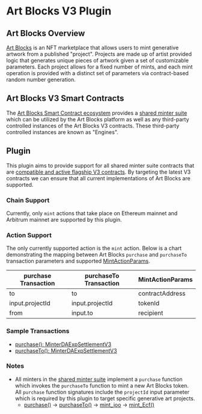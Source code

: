 # Art Blocks V3 Plugin

## Art Blocks Overview
[Art Blocks](https://www.artblocks.io) is an NFT marketplace that allows users to mint generative artwork from a published "project". Projects are made up of artist provided logic that generates unique pieces of artwork given a set of customizable parameters. Each project allows for a fixed number of mints, and each mint operation is provided with a distinct set of parameters via contract-based random number generation.

## Art Blocks V3 Smart Contracts
The [Art Blocks Smart Contract ecosystem](https://github.com/ArtBlocks/artblocks-contracts/blob/main/packages/contracts/README.md) provides a [shared minter suite](https://github.com/ArtBlocks/artblocks-contracts/blob/main/packages/contracts/MINTER_SUITE.md) which can be utilized by the Art Blocks platform as well as any third-party controlled instances of the Art Blocks V3 contracts. These third-party controlled instances are known as "Engines".

## Plugin
This plugin aims to provide support for all shared minter suite contracts that are [compatible and active flagship V3 contracts](https://github.com/ArtBlocks/artblocks-contracts/blob/main/packages/contracts/MINTER_SUITE.md#active-flagship-minting-contracts). By targeting the latest V3 contracts we can ensure that all current implementations of Art Blocks are supported.

### Chain Support
Currently, only `mint` actions that take place on Ethereum mainnet and Arbitrum mainnet are supported by this plugin.

### Action Support
The only currently supported action is the `mint` action. Below is a chart demonstrating the mapping between Art Blocks `purchase` and `purchaseTo` transaction parameters and supported [MintActionParams](https://github.com/rabbitholegg/questdk/blob/main/src/actions/types.ts#L44).

| purchase Transaction | purchaseTo Transaction | MintActionParams |
| -------------------- | ---------------------- | ---------------- |
| to                   | to                     | contractAddress  |
| input.projectId      | input.projectId        | tokenId          |
| from                 | input.to               | recipient        |

### Sample Transactions
- [purchase(): MinterDAExpSettlementV3](https://etherscan.io/tx/0x99cb792e3f9f82768df82a8b89061ff32121f9d22a3f13fd527fbab604a5c500)
- [purchaseTo(): MinterDAExpSettlementV3](https://etherscan.io/tx/0x727a87f5366671787387accc85d47a0290d9b43bd2374fd7b321bf51335d38e2)

### Notes
- All minters in the [shared minter suite](https://github.com/ArtBlocks/artblocks-contracts/blob/main/packages/contracts/MINTER_SUITE.md) implement a `purchase` function which invokes the `purchaseTo` function to mint a new Art Blocks token. All `purchase` function signatures include the `projectId` input parameter which is required by this plugin to target specific generative art projects.
  - [purchase()](
      https://github.com/ArtBlocks/artblocks-contracts/blob/24cd7a91c12277a3c7b6dd32517f117f573cfb5b/packages/contracts/contracts/mock/DummySharedMinter.sol#L53
    ) -> [purchaseTo()](
        https://github.com/ArtBlocks/artblocks-contracts/blob/24cd7a91c12277a3c7b6dd32517f117f573cfb5b/packages/contracts/contracts/mock/DummySharedMinter.sol#L61
      ) -> [mint_joo](
          https://github.com/ArtBlocks/artblocks-contracts/blob/24cd7a91c12277a3c7b6dd32517f117f573cfb5b/packages/contracts/contracts/minter-suite/MinterFilter/MinterFilterV2.sol#L505
        ) -> [mint_Ecf()](
          https://github.com/ArtBlocks/artblocks-contracts/blob/24cd7a91c12277a3c7b6dd32517f117f573cfb5b/packages/contracts/contracts/GenArt721CoreV3.sol#L366)